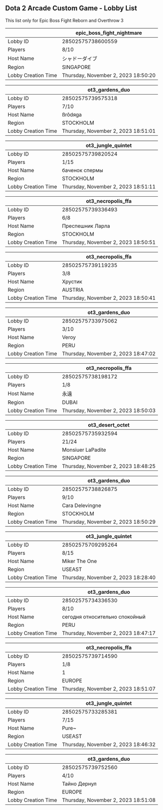 ## Dota 2 Arcade Custom Game - Lobby List

This list only for Epic Boss Fight Reborn and Overthrow 3

|  | epic_boss_fight_nightmare |
| ------ | ------ |
| Lobby ID | 28502575738600559 |
| Players | 8/10 |
| Host Name | シャドーダイブ |
| Region | SINGAPORE |
| Lobby Creation Time | Thursday, November 2, 2023 18:50:20 |


|  | ot3_gardens_duo |
| ------ | ------ |
| Lobby ID | 28502575739575318 |
| Players | 7/10 |
| Host Name | ßrôdяga |
| Region | STOCKHOLM |
| Lobby Creation Time | Thursday, November 2, 2023 18:51:01 |


|  | ot3_jungle_quintet |
| ------ | ------ |
| Lobby ID | 28502575739820524 |
| Players | 1/15 |
| Host Name | баченок спермы |
| Region | STOCKHOLM |
| Lobby Creation Time | Thursday, November 2, 2023 18:51:11 |


|  | ot3_necropolis_ffa |
| ------ | ------ |
| Lobby ID | 28502575739336493 |
| Players | 6/8 |
| Host Name | Преспешник Ларла |
| Region | STOCKHOLM |
| Lobby Creation Time | Thursday, November 2, 2023 18:50:51 |


|  | ot3_necropolis_ffa |
| ------ | ------ |
| Lobby ID | 28502575739119235 |
| Players | 3/8 |
| Host Name | Хрустик |
| Region | AUSTRIA |
| Lobby Creation Time | Thursday, November 2, 2023 18:50:41 |


|  | ot3_gardens_duo |
| ------ | ------ |
| Lobby ID | 28502575733975062 |
| Players | 3/10 |
| Host Name | Veroy |
| Region | PERU |
| Lobby Creation Time | Thursday, November 2, 2023 18:47:02 |


|  | ot3_necropolis_ffa |
| ------ | ------ |
| Lobby ID | 28502575738198172 |
| Players | 1/8 |
| Host Name | 永遠 |
| Region | DUBAI |
| Lobby Creation Time | Thursday, November 2, 2023 18:50:03 |


|  | ot3_desert_octet |
| ------ | ------ |
| Lobby ID | 28502575735932594 |
| Players | 21/24 |
| Host Name | Monsiuer LaPadite |
| Region | SINGAPORE |
| Lobby Creation Time | Thursday, November 2, 2023 18:48:25 |


|  | ot3_gardens_duo |
| ------ | ------ |
| Lobby ID | 28502575738826875 |
| Players | 9/10 |
| Host Name | Cara Delevingne |
| Region | STOCKHOLM |
| Lobby Creation Time | Thursday, November 2, 2023 18:50:29 |


|  | ot3_jungle_quintet |
| ------ | ------ |
| Lobby ID | 28502575709295264 |
| Players | 8/15 |
| Host Name | Miker The One |
| Region | USEAST |
| Lobby Creation Time | Thursday, November 2, 2023 18:28:40 |


|  | ot3_gardens_duo |
| ------ | ------ |
| Lobby ID | 28502575734336530 |
| Players | 8/10 |
| Host Name | сегодня относительно спокойный |
| Region | PERU |
| Lobby Creation Time | Thursday, November 2, 2023 18:47:17 |


|  | ot3_necropolis_ffa |
| ------ | ------ |
| Lobby ID | 28502575739714590 |
| Players | 1/8 |
| Host Name | 1 |
| Region | EUROPE |
| Lobby Creation Time | Thursday, November 2, 2023 18:51:07 |


|  | ot3_jungle_quintet |
| ------ | ------ |
| Lobby ID | 28502575733285381 |
| Players | 7/15 |
| Host Name | Pure~ |
| Region | USEAST |
| Lobby Creation Time | Thursday, November 2, 2023 18:46:32 |


|  | ot3_gardens_duo |
| ------ | ------ |
| Lobby ID | 28502575739752560 |
| Players | 4/10 |
| Host Name | Тайно Дернул |
| Region | EUROPE |
| Lobby Creation Time | Thursday, November 2, 2023 18:51:08 |


